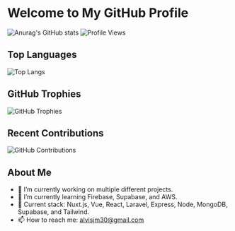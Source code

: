 # Welcome to My GitHub Profile

![Anurag's GitHub stats](https://github-readme-stats.vercel.app/api?username=alvisjohnmark&theme=tokyonight&show_icons=true)
![Profile Views](https://komarev.com/ghpvc/?username=alvisjohnmark&color=green)

## Top Languages
![Top Langs](https://github-readme-stats.vercel.app/api/top-langs/?username=alvisjohnmark&layout=compact&theme=tokyonight)

## GitHub Trophies
![GitHub Trophies](https://github-profile-trophy.vercel.app/?username=alvisjohnmark&theme=tokyonight)

## Recent Contributions
![GitHub Contributions](https://github-readme-activity-graph.cyclic.app/graph?username=alvisjohnmark&theme=tokyonight)

## About Me
- 🔭 I’m currently working on multiple different projects.
- 🌱 I’m currently learning Firebase, Supabase, and AWS.
- 💬 Current stack: Nuxt.js, Vue, React, Laravel, Express, Node, MongoDB, Supabase, and Tailwind.
- 📫 How to reach me: alvisjm30@gmail.com
